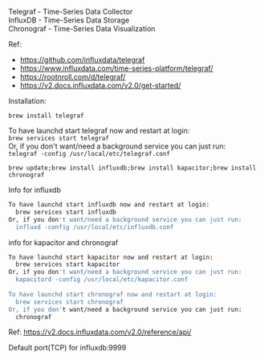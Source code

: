 Telegraf - Time-Series Data Collector   
InfluxDB - Time-Series Data Storage   
Chronograf - Time-Series Data Visualization   

Ref:  
- https://github.com/influxdata/telegraf
- https://www.influxdata.com/time-series-platform/telegraf/
- https://rootnroll.com/d/telegraf/
- https://v2.docs.influxdata.com/v2.0/get-started/

Installation: 

`brew install telegraf`


To have launchd start telegraf now and restart at login:  
  `brew services start telegraf`  
Or, if you don't want/need a background service you can just run:  
  `telegraf -config /usr/local/etc/telegraf.conf`  


`brew update;brew install influxdb;brew install kapacitor;brew install chronograf`

Info for influxdb
```bash
To have launchd start influxdb now and restart at login:
  brew services start influxdb
Or, if you don't want/need a background service you can just run:
  influxd -config /usr/local/etc/influxdb.conf
```

info for kapacitor and chronograf 
```bash
To have launchd start kapacitor now and restart at login:
  brew services start kapacitor
Or, if you don't want/need a background service you can just run:
  kapacitord -config /usr/local/etc/kapacitor.conf
  
To have launchd start chronograf now and restart at login:
  brew services start chronograf
Or, if you don't want/need a background service you can just run:
  chronograf
```


Ref: https://v2.docs.influxdata.com/v2.0/reference/api/

Default port(TCP) for influxdb:9999
